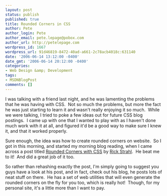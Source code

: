 ```yaml
---
layout: post
status: publish
published: true
title: Rounded Corners in CSS
author: Pete
author_login: Pete
author_email: pete.lepage@pobox.com
author_url: http://petelepage.com
wordpress_id: 1667
wordpress_url: 91d46819-8472-40ad-a661-2c78acb4018c:631140
date: '2006-06-14 13:12:00 -0400'
date_gmt: '2006-06-14 20:12:00 -0400'
categories:
- Web Design &amp; Development
tags:
- MSDNBlogPost
comments: []
---
```

<p>I was talking with a friend last night, and he was lamenting the problems that he was having with CSS.  Not so much the problems, but more the fact he was just starting to learn it and wasn't really enjoying it so much.  While we were talking, I tried to poke a few ideas out for future CSS blog postings.  I came up with one that I wanted to play with as I haven't done much work with it at all, and figured it'd be a good way to make sure I knew it, and that it worked properly.</p>
<p>Sure enough, the idea was how to create rounded corners on website.  So I got in this morning, and started my morning blog reading, when I came across a post titled <a href="http://west-wind.com/weblog/posts/5996.aspx">Rounded Corners with CSS</a> by <a href="http://west-wind.com/weblog/">Rick Strahl</a>.  He beat me to it!  And did a great job of it too.</p>
<p>So rather than rehashing exactly the post, I'm simply going to suggest you guys have a look at his post, and in fact, check out his blog, he posts lots of neat stuff on there.  He has a set of web utilities that will even generate the rounded corners on the fly for you too, which is really hot!  Though, for my personal site, it's a little more than I want to pay.</p>
<p><img src="http://blogs.msdn.com/aggbug.aspx?PostID=631140" alt="" width="1" height="1" /></p>
